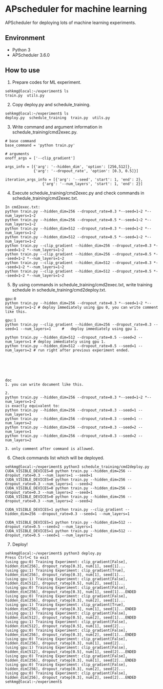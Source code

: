 # APscheduler for machine learning
APScheduler for deploying lots of machine learning experiments.

## Environment
- Python 3
- APScheduler 3.6.0

## How to use
1. Prepare codes for ML experiment.
<pre><code>sehkmg@local:~/experiment$ ls
train.py  utils.py</code></pre>

2. Copy deploy.py and schedule_training.
<pre><code>sehkmg@local:~/experiment$ ls
deploy.py  schedule_training  train.py  utils.py</code></pre>

3. Write command and argument information in schedule_training/cmd2exec.py.
<pre><code># base command
base_command = 'python train.py'

# arguments
onoff_args = ['--clip_gradient']

args_info = [{'arg': '--hidden_dim', 'option': [256,512]},
             {'arg': '--dropout_rate', 'option': [0.3, 0.5]}]

iteration_args_info = [{'arg': '--seed', 'start': 1, 'end': 2},
                 {'arg': '--num_layers', 'start': 1, 'end': 2}]</code></pre>
                 
4. Execute schedule_training/cmd2exec.py and check commands in schedule_training/cmd2exec.txt.
<pre><code>In cmd2exec.txt:
python train.py --hidden_dim=256 --dropout_rate=0.3 *--seed=1~2 *--num_layers=1~2
python train.py --hidden_dim=256 --dropout_rate=0.5 *--seed=1~2 *--num_layers=1~2
python train.py --hidden_dim=512 --dropout_rate=0.3 *--seed=1~2 *--num_layers=1~2
python train.py --hidden_dim=512 --dropout_rate=0.5 *--seed=1~2 *--num_layers=1~2
python train.py --clip_gradient --hidden_dim=256 --dropout_rate=0.3 *--seed=1~2 *--num_layers=1~2
python train.py --clip_gradient --hidden_dim=256 --dropout_rate=0.5 *--seed=1~2 *--num_layers=1~2
python train.py --clip_gradient --hidden_dim=512 --dropout_rate=0.3 *--seed=1~2 *--num_layers=1~2
python train.py --clip_gradient --hidden_dim=512 --dropout_rate=0.5 *--seed=1~2 *--num_layers=1~2</code></pre>

5. By using commands in schedule_training/cmd2exec.txt, write training schedule in schedule_training/cmd2deploy.txt.
<pre><code>gpu:0
python train.py --hidden_dim=256 --dropout_rate=0.3 *--seed=1~2 *--num_layers=1~2 # deploy immediately using gpu 0, you can write comment like this.

gpu:1
python train.py --clip_gradient --hidden_dim=256 --dropout_rate=0.3 --seed=1 --num_layers=1     #   deploy immediately using gpu 1.

python train.py --hidden_dim=512 --dropout_rate=0.5 --seed=2 --num_layers=1 # deploy immediately using gpu 1.
python train.py --hidden_dim=512 --dropout_rate=0.5 --seed=1 --num_layers=2 # run right after previous experiment ended.






doc
1. you can write document like this.

2.
python train.py --hidden_dim=256 --dropout_rate=0.3 *--seed=1~2 *--num_layers=1~2
is exactly equivalent to:
python train.py --hidden_dim=256 --dropout_rate=0.3 --seed=1 --num_layers=1
python train.py --hidden_dim=256 --dropout_rate=0.3 --seed=1 --num_layers=2
python train.py --hidden_dim=256 --dropout_rate=0.3 --seed=2 --num_layers=1
python train.py --hidden_dim=256 --dropout_rate=0.3 --seed=2 --num_layers=2

3. only comment after command is allowed.</code></pre>

6. Check commands list which will be deployed.
<pre><code>sehkmg@local:~/experiment$ python3 schedule_training/cmd2deploy.py
CUDA_VISIBLE_DEVICES=0 python train.py --hidden_dim=256 --dropout_rate=0.3 --num_layers=1 --seed=1
CUDA_VISIBLE_DEVICES=0 python train.py --hidden_dim=256 --dropout_rate=0.3 --num_layers=1 --seed=2
CUDA_VISIBLE_DEVICES=0 python train.py --hidden_dim=256 --dropout_rate=0.3 --num_layers=2 --seed=1
CUDA_VISIBLE_DEVICES=0 python train.py --hidden_dim=256 --dropout_rate=0.3 --num_layers=2 --seed=2

CUDA_VISIBLE_DEVICES=1 python train.py --clip_gradient --hidden_dim=256 --dropout_rate=0.3 --seed=1 --num_layers=1

CUDA_VISIBLE_DEVICES=1 python train.py --hidden_dim=512 --dropout_rate=0.5 --seed=2 --num_layers=1
CUDA_VISIBLE_DEVICES=1 python train.py --hidden_dim=512 --dropout_rate=0.5 --seed=1 --num_layers=2</code></pre>

7. Deploy!
<pre><code>sehkmg@local:~/experiment$ python3 deploy.py
Press Ctrl+C to exit
(using gpu:0) Training Experiment: clip_gradient[False], hidden_dim[256], dropout_ratep[0.3], num[1], seed[1]...
(using gpu:1) Training Experiment: clip_gradient[True], hidden_dim[256], dropout_ratep[0.3], num[1], seed[1]...
(using gpu:1) Training Experiment: clip_gradient[False], hidden_dim[512], dropout_ratep[0.5], num[2], seed[1]...
(using gpu:0) Training Experiment: clip_gradient[False], hidden_dim[256], dropout_ratep[0.3], num[1], seed[1]...ENDED
(using gpu:0) Training Experiment: clip_gradient[False], hidden_dim[256], dropout_ratep[0.3], num[2], seed[1]...
(using gpu:1) Training Experiment: clip_gradient[True], hidden_dim[256], dropout_ratep[0.3], num[1], seed[1]...ENDED
(using gpu:1) Training Experiment: clip_gradient[False], hidden_dim[512], dropout_ratep[0.5], num[2], seed[1]...ENDED
(using gpu:1) Training Experiment: clip_gradient[False], hidden_dim[512], dropout_ratep[0.5], num[1], seed[2]...
(using gpu:0) Training Experiment: clip_gradient[False], hidden_dim[256], dropout_ratep[0.3], num[2], seed[1]...ENDED
(using gpu:0) Training Experiment: clip_gradient[False], hidden_dim[256], dropout_ratep[0.3], num[1], seed[2]...
(using gpu:1) Training Experiment: clip_gradient[False], hidden_dim[512], dropout_ratep[0.5], num[1], seed[2]...ENDED
(using gpu:0) Training Experiment: clip_gradient[False], hidden_dim[256], dropout_ratep[0.3], num[1], seed[2]...ENDED
(using gpu:0) Training Experiment: clip_gradient[False], hidden_dim[256], dropout_ratep[0.3], num[2], seed[2]...
(using gpu:0) Training Experiment: clip_gradient[False], hidden_dim[256], dropout_ratep[0.3], num[2], seed[2]...ENDED
sehkmg@local:~/experiment$</code></pre>

